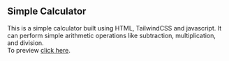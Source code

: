 ## Simple Calculator
This is a simple calculator built using HTML, TailwindCSS and javascript. It can perform simple arithmetic operations like subtraction, multiplication, and division.  
To preview [click here](https://samuel-dwomoh.github.io/Calculator/).

